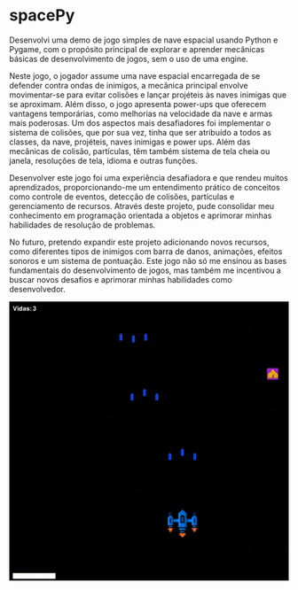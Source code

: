 # spacePy

Desenvolvi uma demo de jogo simples de nave espacial usando Python e Pygame, com o propósito principal de explorar e aprender mecânicas básicas de desenvolvimento de jogos, sem o uso de uma engine.

Neste jogo, o jogador assume uma nave espacial encarregada de se defender contra ondas de inimigos, a mecânica principal envolve movimentar-se para evitar colisões e lançar projéteis às naves inimigas que se aproximam. Além disso, o jogo apresenta power-ups que oferecem vantagens temporárias, como melhorias na velocidade da nave e armas mais poderosas.
Um dos aspectos mais desafiadores foi implementar o sistema de colisões, que por sua vez, tinha que ser atribuído a todos as classes, da nave, projéteis, naves inimigas e power ups. Além das mecânicas de colisão, partículas, têm também sistema de tela cheia ou janela, resoluções de tela, idioma e outras funções.

Desenvolver este jogo foi uma experiência desafiadora e que rendeu muitos aprendizados, proporcionando-me um entendimento prático de conceitos como controle de eventos, detecção de colisões, partículas e gerenciamento de recursos. Através deste projeto, pude consolidar meu conhecimento em programação orientada a objetos e aprimorar minhas habilidades de resolução de problemas.

No futuro, pretendo expandir este projeto adicionando novos recursos, como diferentes tipos de inimigos com barra de danos, animações, efeitos sonoros e um sistema de pontuação. Este jogo não só me ensinou as bases fundamentais do desenvolvimento de jogos, mas também me incentivou a buscar novos desafios e aprimorar minhas habilidades como desenvolvedor.

![Gameplay](spacepy.GIF)
